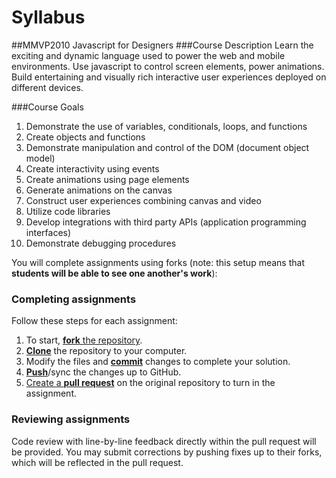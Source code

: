 # Syllabus
##MMVP2010 Javascript for Designers
###Course Description
Learn the exciting and dynamic language used to power the web and mobile environments. Use javascript to control screen elements, power animations. Build entertaining and visually rich interactive user experiences deployed on different devices.

###Course Goals
1.	Demonstrate the use of variables, conditionals, loops, and functions
2.	Create objects and functions
3.	Demonstrate manipulation and control of the DOM (document object model)
4.	Create interactivity using events
5.	Create animations using page elements
6.	Generate animations on the canvas
7.	Construct user experiences combining canvas and video
8.	Utilize code libraries
9.	Develop integrations with third party APIs (application programming interfaces)
10.	Demonstrate debugging procedures 

You will complete assignments using forks (note: this setup means that **students will be able to see one another's work**):

### Completing assignments

Follow these steps for each assignment:

1. To start, [**fork** the repository][forking].
1. [**Clone**][ref-clone] the repository to your computer.
1. Modify the files and [**commit**][ref-commit] changes to complete your solution.
1. [**Push**][ref-push]/sync the changes up to GitHub.
1. [Create a **pull request**][pull-request] on the original repository to turn in the assignment.


### Reviewing assignments

Code review with line-by-line feedback directly within the pull request will be provided. You may submit corrections by pushing fixes up to their forks, which will be reflected in the pull request.

<!-- Links -->
[create-repo]: https://help.github.com/articles/create-a-repo
[private-repos]: /guide/private_repos
[add-to-team-action]: https://github.com/education/teachers_pet/#giving-others-access
[teachers-pet]: https://github.com/education/teachers_pet
[help-add-to-team]: https://help.github.com/articles/adding-organization-members-to-a-team
[help-access-control]: https://help.github.com/articles/what-are-the-different-access-permissions#organization-accounts
[forking]: https://guides.github.com/activities/forking/
[ref-clone]: http://gitref.org/creating/#clone
[ref-commit]: http://gitref.org/basic/#commit
[ref-push]: http://gitref.org/remotes/#push
[pull-request]: https://help.github.com/articles/creating-a-pull-request
[raw]: https://raw.githubusercontent.com/education/guide/master/docs/forks.md
